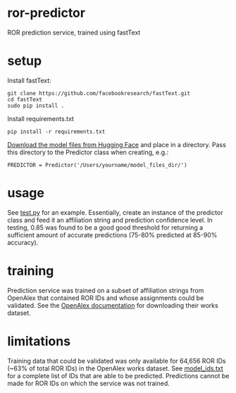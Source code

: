 # ror-predictor
ROR prediction service, trained using fastText

# setup
Install fastText:
````
git clone https://github.com/facebookresearch/fastText.git
cd fastText
sudo pip install .
````

Install requirements.txt
````
pip install -r requirements.txt
````
[Download the model files from Hugging Face](https://huggingface.co/poodledude/ror-predictor/tree/main) and place in a directory. Pass this directory to the Predictor class when creating, e.g.:
````
PREDICTOR = Predictor('/Users/yourname/model_files_dir/')
````

# usage
See [test.py](https://github.com/adambuttrick/ror-predictor/blob/main/test.py) for an example. Essentially, create an instance of the predictor class and feed it an affiliation string and prediction confidence level. In testing, 0.85 was found to be a good good threshold for returning a sufficient amount of accurate predictions (75-80% predicted at 85-90% accuracy).

# training
Prediction service was trained on a subset of affiliation strings from OpenAlex that contained ROR IDs and whose assignments could be validated. See the [OpenAlex documentation](https://docs.openalex.org/download-snapshot) for downloading their works dataset.

# limitations
Training data that could be validated was only available for 64,656 ROR IDs (~63% of total ROR IDs) in the OpenAlex works dataset. See [model_ids.txt](https://github.com/adambuttrick/ror-predictor/blob/main/model_ids.txt) for a complete list of IDs that are able to be predicted. Predictions cannot be made for ROR IDs on which the service was not trained.
